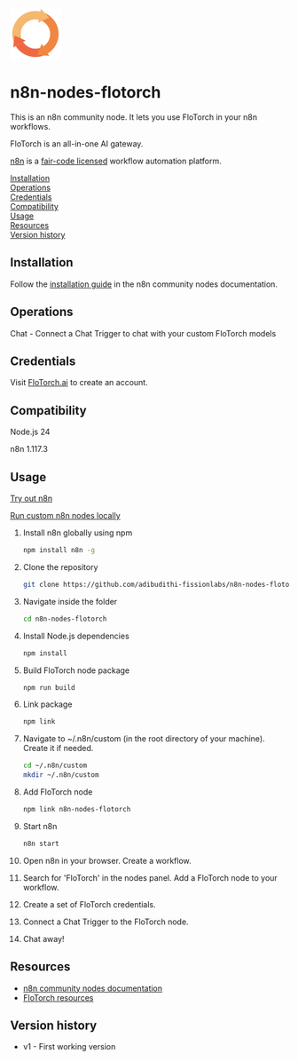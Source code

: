 ![FloTorch symbol](/icons/flotorch.svg)

# n8n-nodes-flotorch

This is an n8n community node. It lets you use FloTorch in your n8n workflows.

FloTorch is an all-in-one AI gateway.

[n8n](https://n8n.io/) is a [fair-code licensed](https://docs.n8n.io/reference/license/) workflow automation platform.

[Installation](#installation)  
[Operations](#operations)  
[Credentials](#credentials)  <!-- delete if no auth needed -->  
[Compatibility](#compatibility)  
[Usage](#usage)  <!-- delete if not using this section -->  
[Resources](#resources)  
[Version history](#version-history)  <!-- delete if not using this section -->  

## Installation

Follow the [installation guide](https://docs.n8n.io/integrations/community-nodes/installation/) in the n8n community nodes documentation.

## Operations

Chat - Connect a Chat Trigger to chat with your custom FloTorch models

## Credentials

Visit [FloTorch.ai](https://flotorch.ai) to create an account.

## Compatibility

Node.js 24

n8n 1.117.3

## Usage

[Try out n8n](https://docs.n8n.io/try-it-out/)

[Run custom n8n nodes locally](https://docs.n8n.io/integrations/creating-nodes/test/run-node-locally/)

1. Install n8n globally using npm

    ```bash
    npm install n8n -g
    ```

2. Clone the repository

    ```bash
    git clone https://github.com/adibudithi-fissionlabs/n8n-nodes-flotorch.git
    ```

3. Navigate inside the folder

    ```bash
    cd n8n-nodes-flotorch
    ```

4. Install Node.js dependencies

    ```bash
    npm install
    ```

5. Build FloTorch node package

    ```bash
    npm run build
    ```

6. Link package

    ```bash
    npm link
    ```

7. Navigate to ~/.n8n/custom (in the root directory of your machine). Create it if needed.

    ```bash
    cd ~/.n8n/custom
    mkdir ~/.n8n/custom
    ```

8. Add FloTorch node

    ```bash
    npm link n8n-nodes-flotorch
    ```

9. Start n8n

    ```bash
    n8n start
    ```

10. Open n8n in your browser. Create a workflow.

11. Search for 'FloTorch' in the nodes panel. Add a FloTorch node to your workflow.

12. Create a set of FloTorch credentials.

13. Connect a Chat Trigger to the FloTorch node.

14. Chat away!

## Resources

* [n8n community nodes documentation](https://docs.n8n.io/integrations/#community-nodes)
* [FloTorch resources](https://github.com/FloTorch/Resources)

## Version history

* v1 - First working version
